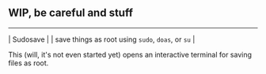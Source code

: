 ## WIP, be careful and stuff

---

| Sudosave |
| save things as root using `sudo`, `doas`, or `su` |

This (will, it's not even started yet) opens an interactive terminal for saving files as root.
